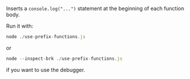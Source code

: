 Inserts a `console.log("...")` statement at the beginning of each function body.

Run it with:

```js
node ./use-prefix-functions.js
```

or

```js
node --inspect-brk ./use-prefix-functions.js
```

if you want to use the debugger.